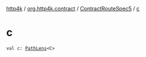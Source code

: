 [http4k](../../index.md) / [org.http4k.contract](../index.md) / [ContractRouteSpec5](index.md) / [c](./c.md)

# c

`val c: `[`PathLens`](../../org.http4k.lens/-path-lens/index.md)`<C>`